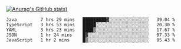 [![Anurag's GitHub stats](https://github-readme-stats.vercel.app/api?username=Old-Camel&show_icons=true&theme=dark))](https://github.com/anuraghazra/github-readme-stats)
<!--START_SECTION:waka-->
```text
Java         7 hrs 29 mins   █████████▓░░░░░░░░░░░░░░░   39.04 % 
TypeScript   3 hrs 53 mins   █████░░░░░░░░░░░░░░░░░░░░   20.30 % 
YAML         3 hrs 23 mins   ████▒░░░░░░░░░░░░░░░░░░░░   17.67 % 
JSON         1 hr 24 mins    █▓░░░░░░░░░░░░░░░░░░░░░░░   07.33 % 
JavaScript   1 hr 2 mins     █▒░░░░░░░░░░░░░░░░░░░░░░░   05.43 % 
```
<!--END_SECTION:waka-->

